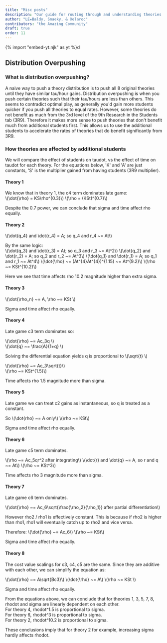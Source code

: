 ```yaml
---
title: "Misc posts"
description: "Our guide for routing through and understanding theories 5 to 8. We provide some strategies to help you make progress."
author: "LE★Baldy, Snaeky, & Xelaroc"
contributors: "the Amazing Community"
draft: true
order: 11
---
```


{% import "embed-yt.njk" as yt %}d

## Distribution Overpushing

### What is distribution overpushing?

A naive way to push a theory distribution is to push all 8 original theories until they have similar tau/hour gains. Distribution overpushing is when you push certain theories such that their tau/hours are less than others. This seems to contradict optimal play, as generally you'd gain more students quicker if you push all theories to equal rates. However, some theories do not benefit as much from the 3rd level of the 9th Research in the Students tab (3R9). Therefore it makes more sense to push theories that don't benefit much from additional students first. This allows us to use the additional students to accelerate the rates of theories that do benefit significantly from 3R9. 

### How theories are affected by additional students

We will compare the effect of students on taudot, vs the effect of time on taudot for each theory. For the equations below, 'K' and 'A' are just constants, 'S' is the multiplier gained from having students (3R9 multiplier).

#### Theory 1

We know that in theory 1, the c4 term dominates late game: <br>
\\(\dot{\rho} = KS\rho^{0.3}\\)
\\(\rho = (KSt)^{0.7}\\)

Despite the 0.7 power, we can conclude that sigma and time affect rho equally. 


#### Theory 2

\\(\dot{q_4} and \dot{r_4) = A; so q_4 and r_4 ~= At\\)

By the same logic: <br>
\\(\dot{q_3} and \dot{r_3) = At; so q_3 and r_3 ~= At^2\\)
\\(\dot{q_2} and \dot{r_2) = A; so q_2 and r_2 ~= At^3\\)
\\(\dot{q_1} and \dot{r_1) = A; so q_1 and r_1 ~= At^4\\)
\\(\dot{\rho} ~= (At^{4}At^{4})^{1.15} ~= At^{9.2}\\)
\\(\rho ~= KSt^{10.2}\\)

Here we see that time affects rho 10.2 magnitude higher than extra sigma. 

#### Theory 3

\\(\dot{\rho_n} ~= A, \rho ~= KSt \\)

Sigma and time affect rho equally. 

#### Theory 4

Late game c3 term dominates so: <br>

\\(\dot{\rho} ~= Ac_3q \\) <br>
\\(\dot{q} ~= \frac{A}{1+q} \\)

Solving the differential equation yields q is proportional to \\(\sqrt{t} \\) <br>

\\(\dot{\rho} ~= Ac_3\sqrt{t}\\) <br>
\\(\rho ~= KSt^{1.5}\\)

Time affects rho 1.5 magnitude more than sigma.

#### Theory 5

Late game we can treat c2 gains as instantaneous, so q is treated as a constant.<br>

So \\(\dot{rho} ~= A only\\)
\\(\rho ~= KSt\\)

Sigma and time affect rho equally. 

#### Theory 6

Late game c5 term dominates. <br>

\\(\rho ~= Ac_5qr^2 after integrating\\)
\\(\dot{r} and \dot{q} ~= A, so r and q ~= At\\)
\\(\rho ~= KSt^3\\)

Time affects rho 3 magnitude more than sigma.

#### Theory 7

Late game c6 term dominates. <br>

\\(\dot{\rho} ~= Ac_6\sqrt{\frac{\rho_2}{\rho_1}} after partial differentiation\\) 

However rho2 / rho1 is effectively constant. This is because if rho2 is higher than rho1, rho1 will eventually catch up to rho2 and vice versa. <br>

Therefore: \\(\dot{\rho} ~= Ac_6\\)
\\(\rho ~= KSt\\)

Sigma and time affect rho equally. 

#### Theory 8

The cost value scalings for c3, c4, c5 are the same. Since they are additive with each other, we can simplify the equation as: <br>

\\(\dot{\rho} ~= A\sqrt{Bc3}\\)
\\(\dot{\rho} ~= A\\)
\\(\rho ~= KSt \\)

Sigma and time affect rho equally. 


From the equations above, we can conclude that for theories 1, 3, 5, 7, 8, rhodot and sigma are linearly dependent on each other. <br>
For theory 4, rhodot^1.5 is proportional to sigma. <br>
For theory 6, rhodot^3 is proportional to sigma. <br>
For theory 2, rhodot^10.2 is proportional to sigma. <br>

These conclusions imply that for theory 2 for example, increasing sigma hardly affects rhodot.